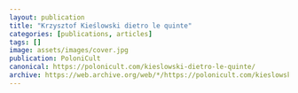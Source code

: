 ```yaml
---
layout: publication
title: "Krzysztof Kieślowski dietro le quinte"
categories: [publications, articles]
tags: []
image: assets/images/cover.jpg
publication: PoloniCult
canonical: https://polonicult.com/kieslowski-dietro-le-quinte/
archive: https://web.archive.org/web/*/https://polonicult.com/kieslowski-dietro-le-quinte/
---
```

